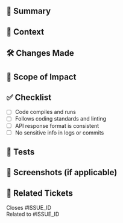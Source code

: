 ## 📌 Summary

<!-- Describe what this PR does in 2-3 lines. Mention the purpose and high-level impact. -->

## 🧠 Context

<!-- Link any related issues, user stories, bugs, or discussion threads. -->

## 🛠️ Changes Made

<!-- 
List major changes clearly.
Use bullet points or checkboxes.
-->


## 🎯 Scope of Impact

<!-- Briefly explain what modules, endpoints, or services are affected. -->


## ✅ Checklist

- [ ] Code compiles and runs
- [ ] Follows coding standards and linting
- [ ] API response format is consistent
- [ ] No sensitive info in logs or commits

## 🧪 Tests

<!-- Describe what tests were added/modified and how they validate the changes. -->



## 📸 Screenshots (if applicable)

<!-- Add screenshots or curl/postman examples for API testing -->

## 📎 Related Tickets

Closes #ISSUE_ID  
Related to #ISSUE_ID